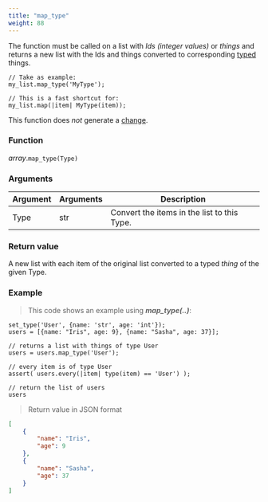 ```yaml
---
title: "map_type"
weight: 88
---
```


The function must be called on a list with *Ids (integer values)* or *things* and returns a new list with the Ids and things converted to corresponding [typed](../../typed) things.

```thingsdb,syntax_only
// Take as example:
my_list.map_type('MyType');

// This is a fast shortcut for:
my_list.map(|item| MyType(item));
```

This function does *not* generate a [change](../../../overview/changes).

### Function

*array*.`map_type(Type)`

### Arguments

Argument | Arguments   | Description
-------- | ----------- | -----------
Type     | str         | Convert the items in the list to this Type.

### Return value

A new list with each item of the original list converted to a typed *thing* of the given Type.

### Example

> This code shows an example using ***map_type(..)***:

```thingsdb,json_response
set_type('User', {name: 'str', age: 'int'});
users = [{name: "Iris", age: 9}, {name: "Sasha", age: 37}];

// returns a list with things of type User
users = users.map_type('User');

// every item is of type User
assert( users.every(|item| type(item) == 'User') );

// return the list of users
users
```

> Return value in JSON format

```json
[
    {
        "name": "Iris",
        "age": 9
    },
    {
        "name": "Sasha",
        "age": 37
    }
]
```

